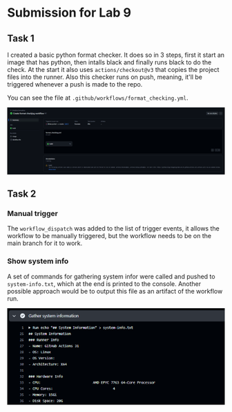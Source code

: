 # Submission for Lab 9

## Task 1

I created a basic python format checker. It does so in 3 steps, first it start an image that has python, then intalls black and finally runs black to do the check. At the start it also uses `actions/checkout@v3` that copies the project files into the runner. Also this checker runs on push, meaning, it'll be triggered whenever a push is made to the repo.

You can see the file at `.github/workflows/format_checking.yml`.

![Workflow run](/Resources/workflow%20run.png)

## Task 2

### Manual trigger

The `workflow_dispatch` was added to the list of trigger events, it allows the workflow to be manually triggered, but the workflow needs to be on the main branch for it to work.

### Show system info

A set of commands for gathering system infor were called and pushed to `system-info.txt`, which at the end is printed to the console. Another possible approach would be to output this file as an artifact of the workflow run.

![Sys info](/Resources/Sys%20info.png)
